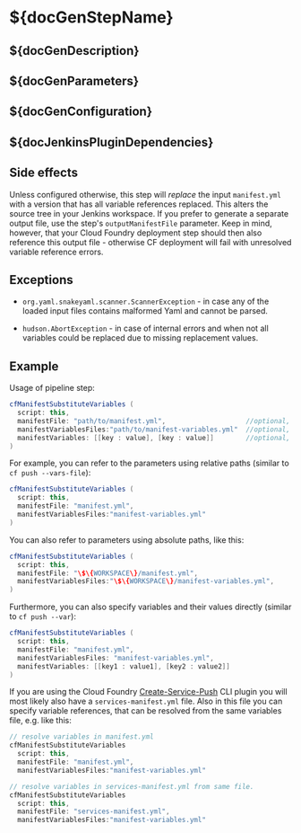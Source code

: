# ${docGenStepName}

## ${docGenDescription}

## ${docGenParameters}

## ${docGenConfiguration}

## ${docJenkinsPluginDependencies}

## Side effects

Unless configured otherwise, this step will *replace* the input `manifest.yml` with a version that has all variable references replaced. This alters the source tree in your Jenkins workspace.
If you prefer to generate a separate output file, use the step's `outputManifestFile` parameter. Keep in mind, however, that your Cloud Foundry deployment step should then also reference this output file - otherwise CF deployment will fail with unresolved variable reference errors.

## Exceptions

* `org.yaml.snakeyaml.scanner.ScannerException` - in case any of the loaded input files contains malformed Yaml and cannot be parsed.

* `hudson.AbortException` - in case of internal errors and when not all variables could be replaced due to missing replacement values.

## Example

Usage of pipeline step:

```groovy
cfManifestSubstituteVariables (
  script: this,
  manifestFile: "path/to/manifest.yml",                    //optional, default: manifest.yml
  manifestVariablesFiles:"path/to/manifest-variables.yml"  //optional, default: manifest-variables.yml
  manifestVariables: [[key : value], [key : value]]        //optional, default: []
)
```

For example, you can refer to the parameters using relative paths (similar to `cf push --vars-file`):

```groovy
cfManifestSubstituteVariables (
  script: this,
  manifestFile: "manifest.yml",
  manifestVariablesFiles:"manifest-variables.yml"
)
```

You can also refer to parameters using absolute paths, like this:

```groovy
cfManifestSubstituteVariables (
  script: this,
  manifestFile: "\$\{WORKSPACE\}/manifest.yml",
  manifestVariablesFiles:"\$\{WORKSPACE\}/manifest-variables.yml",
)
```

Furthermore, you can also specify variables and their values directly (similar to `cf push --var`):

```groovy
cfManifestSubstituteVariables (
  script: this,
  manifestFile: "manifest.yml",
  manifestVariablesFiles: "manifest-variables.yml",
  manifestVariables: [[key1 : value1], [key2 : value2]]
)
```

If you are using the Cloud Foundry [Create-Service-Push](https://github.com/dawu415/CF-CLI-Create-Service-Push-Plugin) CLI plugin you will most likely also have a `services-manifest.yml` file.
Also in this file you can specify variable references, that can be resolved from the same variables file, e.g. like this:

```groovy
// resolve variables in manifest.yml
cfManifestSubstituteVariables
  script: this,
  manifestFile: "manifest.yml",
  manifestVariablesFiles:"manifest-variables.yml"

// resolve variables in services-manifest.yml from same file.
cfManifestSubstituteVariables
  script: this,
  manifestFile: "services-manifest.yml",
  manifestVariablesFiles:"manifest-variables.yml"
```
